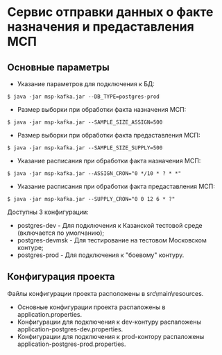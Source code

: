 # Сервис отправки данных о факте назначения и предаставления МСП

## Основные параметры
* Указание параметров для подключения к БД:
```shell script
$ java -jar msp-kafka.jar --DB_TYPE=postgres-prod
```

* Размер выборки при обработки факта назначения МСП:
```shell script
$ java -jar msp-kafka.jar --SAMPLE_SIZE_ASSIGN=500
```

* Размер выборки при обработки факта предаставления МСП:
```shell script
$ java -jar msp-kafka.jar --SAMPLE_SIZE_SUPPLY=500
```

* Указание расписания при обработки факта назначения МСП:
```shell script
$ java -jar msp-kafka.jar --ASSIGN_CRON="0 */10 * ? * *"
```

* Указание расписания при обработки факта предаставления МСП:
```shell script
$ java -jar msp-kafka.jar --SUPPLY_CRON="0 0 12 6 * ?"
```

Доступны 3 конфигурации:
* postgres-dev - Для подключения к Казанской тестовой среде (включается по умолчанию);
* postgres-devmsk - Для тестирование на тестовом Московском контуре;
* postgres-prod - Для подключения к "боевому" контуру.
  
## Конфигурация проекта
Файлы конфигурации проекта расположены в src\main\resources.  
* Основные конфигурации проекта распаложены в application.properties.
* Конфигурации для подключения к dev-контуру распаложены application-postgres-dev.properties.  
* Конфигурации для подключения к prod-контору распаложены application-postgres-prod.properties.  
